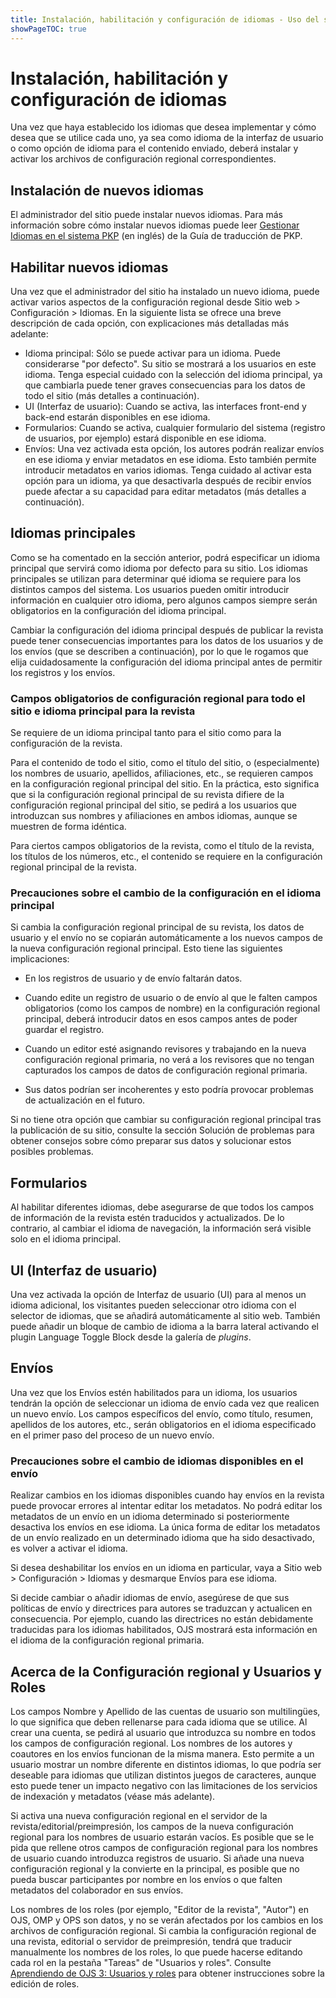 ```yaml
---
title: Instalación, habilitación y configuración de idiomas - Uso del sistema de PKP en varios idiomas
showPageTOC: true
---
```


# Instalación, habilitación y configuración de idiomas

Una vez que haya establecido los idiomas que desea implementar y cómo desea que se utilice cada uno, ya sea como idioma de la interfaz de usuario o como opción de idioma para el contenido enviado, deberá instalar y activar los archivos de configuración regional correspondientes.

## Instalación de nuevos idiomas

El administrador del sitio puede instalar nuevos idiomas. Para más información sobre cómo instalar nuevos idiomas puede leer [ Gestionar Idiomas en el sistema PKP](https://docs.pkp.sfu.ca/translating-guide/en/managing-languages#install-a-language) (en inglés) de la Guía de traducción de PKP.

## Habilitar nuevos idiomas

Una vez que el administrador del sitio ha instalado un nuevo idioma, puede activar varios aspectos de la configuración regional desde Sitio web > Configuración > Idiomas. En la siguiente lista se ofrece una breve descripción de cada opción, con explicaciones más detalladas más adelante:

-   Idioma principal: Sólo se puede activar para un idioma. Puede considerarse "por defecto". Su sitio se mostrará a los usuarios en este idioma. Tenga especial cuidado con la selección del idioma principal, ya que cambiarla puede tener graves consecuencias para los datos de todo el sitio (más detalles a continuación).
-   UI (Interfaz de usuario): Cuando se activa, las interfaces front-end y back-end estarán disponibles en ese idioma.
-   Formularios: Cuando se activa, cualquier formulario del sistema (registro de usuarios, por ejemplo) estará disponible en ese idioma.
-   Envíos: Una vez activada esta opción, los autores podrán realizar envíos en ese idioma y enviar metadatos en ese idioma. Esto también permite introducir metadatos en varios idiomas. Tenga cuidado al activar esta opción para un idioma, ya que desactivarla después de recibir envíos puede afectar a su capacidad para editar metadatos (más detalles a continuación).

## Idiomas principales

Como se ha comentado en la sección anterior, podrá especificar un idioma principal que servirá como idioma por defecto para su sitio. Los idiomas principales se utilizan para determinar qué idioma se requiere para los distintos campos del sistema. Los usuarios pueden omitir introducir información en cualquier otro idioma, pero algunos campos siempre serán obligatorios en la configuración del idioma principal.

Cambiar la configuración del idioma principal después de publicar la revista puede tener consecuencias importantes para los datos de los usuarios y de los envíos (que se describen a continuación), por lo que le rogamos que elija cuidadosamente la configuración del idioma principal antes de permitir los registros y los envíos.

### Campos obligatorios de configuración regional para todo el sitio e idioma principal para la revista

Se requiere de un idioma principal tanto para el sitio como para la configuración de la revista.

Para el contenido de todo el sitio, como el título del sitio, o (especialmente) los nombres de usuario, apellidos, afiliaciones, etc., se requieren campos en la configuración regional principal del sitio. En la práctica, esto significa que si la configuración regional principal de su revista difiere de la configuración regional principal del sitio, se pedirá a los usuarios que introduzcan sus nombres y afiliaciones en ambos idiomas, aunque se muestren de forma idéntica.

Para ciertos campos obligatorios de la revista, como el título de la revista, los títulos de los números, etc., el contenido se requiere en la configuración regional principal de la revista.

### Precauciones sobre el cambio de la configuración en el idioma principal

Si cambia la configuración regional principal de su revista, los datos de usuario y el envío no se copiarán automáticamente a los nuevos campos de la nueva configuración regional principal. Esto tiene las siguientes implicaciones:

-   En los registros de usuario y de envío faltarán datos.

-   Cuando edite un registro de usuario o de envío al que le falten campos obligatorios (como los campos de nombre) en la configuración regional principal, deberá introducir datos en esos campos antes de poder guardar el registro.

-   Cuando un editor esté asignando revisores y trabajando en la nueva configuración regional primaria, no verá a los revisores que no tengan capturados los campos de datos de configuración regional primaria.

-   Sus datos podrían ser incoherentes y esto podría provocar problemas de actualización en el futuro.

Si no tiene otra opción que cambiar su configuración regional principal tras la publicación de su sitio, consulte la sección Solución de problemas para obtener consejos sobre cómo preparar sus datos y solucionar estos posibles problemas.

## Formularios

Al habilitar diferentes idiomas, debe asegurarse de que todos los campos de información de la revista estén traducidos y actualizados. De lo contrario, al cambiar el idioma de navegación, la información será visible solo en el idioma principal.

## UI (Interfaz de usuario)

Una vez activada la opción de Interfaz de usuario (UI) para al menos un idioma adicional, los visitantes pueden seleccionar otro idioma con el selector de idiomas, que se añadirá automáticamente al sitio web. También puede añadir un bloque de cambio de idioma a la barra lateral activando el plugin Language Toggle Block desde la galería de *plugins*.

## Envíos

Una vez que los Envíos estén habilitados para un idioma, los usuarios tendrán la opción de seleccionar un idioma de envío cada vez que realicen un nuevo envío. Los campos específicos del envío, como título, resumen, apellidos de los autores, etc., serán obligatorios en el idioma especificado en el primer paso del proceso de un nuevo envío.

### Precauciones sobre el cambio de idiomas disponibles en el envío

Realizar cambios en los idiomas disponibles cuando hay envíos en la revista puede provocar errores al intentar editar los metadatos. No podrá editar los metadatos de un envío en un idioma determinado si posteriormente desactiva los envíos en ese idioma. La única forma de editar los metadatos de un envío realizado en un determinado idioma que ha sido desactivado, es volver a activar el idioma.

Si desea deshabilitar los envíos en un idioma en particular, vaya a Sitio web > Configuración > Idiomas y desmarque Envíos para ese idioma.

Si decide cambiar o añadir idiomas de envío, asegúrese de que sus políticas de envío y directrices para autores se traduzcan y actualicen en consecuencia. Por ejemplo, cuando las directrices no están debidamente traducidas para los idiomas habilitados, OJS mostrará esta información en el idioma de la configuración regional primaria.

## Acerca de la Configuración regional y Usuarios y Roles

Los campos Nombre y Apellido de las cuentas de usuario son multilingües, lo que significa que deben rellenarse para cada idioma que se utilice. Al crear una cuenta, se pedirá al usuario que introduzca su nombre en todos los campos de configuración regional. Los nombres de los autores y coautores en los envíos funcionan de la misma manera. Esto permite a un usuario mostrar un nombre diferente en distintos idiomas, lo que podría ser deseable para idiomas que utilizan distintos juegos de caracteres, aunque esto puede tener un impacto negativo con las limitaciones de los servicios de indexación y metadatos (véase más adelante).

Si activa una nueva configuración regional en el servidor de la revista/editorial/preimpresión, los campos de la nueva configuración regional para los nombres de usuario estarán vacíos. Es posible que se le pida que rellene otros campos de configuración regional para los nombres de usuario cuando introduzca registros de usuario. Si añade una nueva configuración regional y la convierte en la principal, es posible que no pueda buscar participantes por nombre en los envíos o que falten metadatos del colaborador en sus envíos.

Los nombres de los roles (por ejemplo, "Editor de la revista", "Autor") en OJS, OMP y OPS son datos, y no se verán afectados por los cambios en los archivos de configuración regional. Si cambia la configuración regional de una revista, editorial o servidor de preimpresión, tendrá que traducir manualmente los nombres de los roles, lo que puede hacerse editando cada rol en la pestaña "Tareas" de "Usuarios y roles". Consulte [Aprendiendo de OJS 3: Usuarios y roles](https://docs.pkp.sfu.ca/learning-ojs/en/users-and-roles) para obtener instrucciones sobre la edición de roles.
